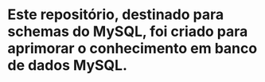 # Este repositório, destinado para schemas do MySQL, foi criado para aprimorar o conhecimento em banco de dados MySQL.
